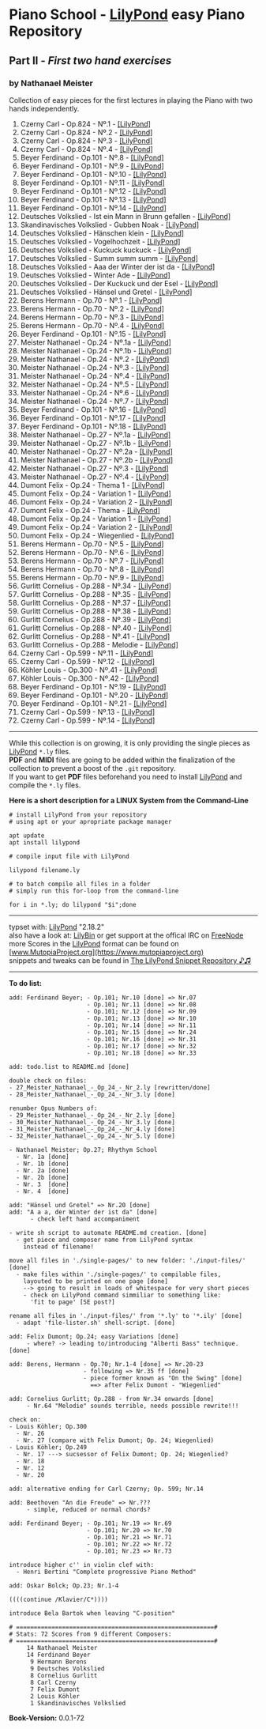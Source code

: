 # Piano School - [LilyPond](http://www.lilypond.org) easy Piano Repository
## Part II - *First two hand exercises*
### by Nathanael Meister

Collection of easy pieces for the first lectures in
playing the Piano with two hands independently.

1. Czerny Carl - Op.824 - Nº.1 - [[LilyPond]](./input-files/01_Czerny_Carl_-_Op_824_-_Nr_1.ily)
2. Czerny Carl - Op.824 - Nº.2 - [[LilyPond]](./input-files/02_Czerny_Carl_-_Op_824_-_Nr_2.ily)
3. Czerny Carl - Op.824 - Nº.3 - [[LilyPond]](./input-files/03_Czerny_Carl_-_Op_824_-_Nr_3.ily)
4. Czerny Carl - Op.824 - Nº.4 - [[LilyPond]](./input-files/04_Czerny_Carl_-_Op_824_-_Nr_4.ily)
5. Beyer Ferdinand - Op.101 - Nº.8 - [[LilyPond]](./input-files/05_Beyer_Ferdinand_-_Op_101_-_Nr_8.ily)
6. Beyer Ferdinand - Op.101 - Nº.9 - [[LilyPond]](./input-files/06_Beyer_Ferdinand_-_Op_101_-_Nr_9.ily)
7. Beyer Ferdinand - Op.101 - Nº.10 - [[LilyPond]](./input-files/07_Beyer_Ferdinand_-_Op_101_-_Nr_10.ily)
8. Beyer Ferdinand - Op.101 - Nº.11 - [[LilyPond]](./input-files/08_Beyer_Ferdinand_-_Op_101_-_Nr_11.ily)
9. Beyer Ferdinand - Op.101 - Nº.12 - [[LilyPond]](./input-files/09_Beyer_Ferdinand_-_Op_101_-_Nr_12.ily)
10. Beyer Ferdinand - Op.101 - Nº.13 - [[LilyPond]](./input-files/10_Beyer_Ferdinand_-_Op_101_-_Nr_13.ily)
11. Beyer Ferdinand - Op.101 - Nº.14 - [[LilyPond]](./input-files/11_Beyer_Ferdinand_-_Op_101_-_Nr_14.ily)
12. Deutsches Volkslied - Ist ein Mann in Brunn gefallen - [[LilyPond]](./input-files/12_Deutsches_Volkslied_-_Ist_ein_Mann_in_Brunn_gefallen.ily)
13. Skandinavisches Volkslied - Gubben Noak - [[LilyPond]](./input-files/13_Skandinavisches_Volkslied_-_Gubben_Noak.ily)
14. Deutsches Volkslied - Hänschen klein - [[LilyPond]](./input-files/14_Deutsches_Volkslied_-_Hänschen_klein.ily)
15. Deutsches Volkslied - Vogelhochzeit - [[LilyPond]](./input-files/15_Deutsches_Volkslied_-_Vogelhochzeit.ily)
16. Deutsches Volkslied - Kuckuck kuckuck - [[LilyPond]](./input-files/16_Deutsches_Volkslied_-_Kuckuck_kuckuck.ily)
17. Deutsches Volkslied - Summ summ summ - [[LilyPond]](./input-files/17_Deutsches_Volkslied_-_Summ_summ_summ.ily)
18. Deutsches Volkslied - Aaa der Winter der ist da - [[LilyPond]](./input-files/18_Deutsches_Volkslied_-_Aaa_der_Winter_der_ist_da.ily)
19. Deutsches Volkslied - Winter Ade - [[LilyPond]](./input-files/19_Deutsches_Volkslied_-_Winter_Ade.ily)
20. Deutsches Volkslied - Der Kuckuck und der Esel - [[LilyPond]](./input-files/20_Deutsches_Volkslied_-_Der_Kuckuck_und_der_Esel.ily)
21. Deutsches Volkslied - Hänsel und Gretel - [[LilyPond]](./input-files/21_Deutsches_Volkslied_-_Hänsel_und_Gretel.ily)
22. Berens Hermann - Op.70 - Nº.1 - [[LilyPond]](./input-files/22_Berens_Hermann_-_Op_70_-_Nr_1.ily)
23. Berens Hermann - Op.70 - Nº.2 - [[LilyPond]](./input-files/23_Berens_Hermann_-_Op_70_-_Nr_2.ily)
24. Berens Hermann - Op.70 - Nº.3 - [[LilyPond]](./input-files/24_Berens_Hermann_-_Op_70_-_Nr_3.ily)
25. Berens Hermann - Op.70 - Nº.4 - [[LilyPond]](./input-files/25_Berens_Hermann_-_Op_70_-_Nr_4.ily)
26. Beyer Ferdinand - Op.101 - Nº.15 - [[LilyPond]](./input-files/26_Beyer_Ferdinand_-_Op_101_-_Nr_15.ily)
27. Meister Nathanael - Op.24 - Nº.1a - [[LilyPond]](./input-files/27_Meister_Nathanael_-_Op_24_-_Nr_1a.ily)
28. Meister Nathanael - Op.24 - Nº.1b - [[LilyPond]](./input-files/28_Meister_Nathanael_-_Op_24_-_Nr_1b.ily)
29. Meister Nathanael - Op.24 - Nº.2 - [[LilyPond]](./input-files/29_Meister_Nathanael_-_Op_24_-_Nr_2.ily)
30. Meister Nathanael - Op.24 - Nº.3 - [[LilyPond]](./input-files/30_Meister_Nathanael_-_Op_24_-_Nr_3.ily)
31. Meister Nathanael - Op.24 - Nº.4 - [[LilyPond]](./input-files/31_Meister_Nathanael_-_Op_24_-_Nr_4.ily)
32. Meister Nathanael - Op.24 - Nº.5 - [[LilyPond]](./input-files/32_Meister_Nathanael_-_Op_24_-_Nr_5.ily)
33. Meister Nathanael - Op.24 - Nº.6 - [[LilyPond]](./input-files/33_Meister_Nathanael_-_Op_24_-_Nr_6.ily)
34. Meister Nathanael - Op.24 - Nº.7 - [[LilyPond]](./input-files/34_Meister_Nathanael_-_Op_24_-_Nr_7.ily)
35. Beyer Ferdinand - Op.101 - Nº.16 - [[LilyPond]](./input-files/35_Beyer_Ferdinand_-_Op_101_-_Nr_16.ily)
36. Beyer Ferdinand - Op.101 - Nº.17 - [[LilyPond]](./input-files/36_Beyer_Ferdinand_-_Op_101_-_Nr_17.ily)
37. Beyer Ferdinand - Op.101 - Nº.18 - [[LilyPond]](./input-files/37_Beyer_Ferdinand_-_Op_101_-_Nr_18.ily)
38. Meister Nathanael - Op.27 - Nº.1a - [[LilyPond]](./input-files/38_Meister_Nathanael_-_Op_27_-_Nr_1a.ily)
39. Meister Nathanael - Op.27 - Nº.1b - [[LilyPond]](./input-files/39_Meister_Nathanael_-_Op_27_-_Nr_1b.ily)
40. Meister Nathanael - Op.27 - Nº.2a - [[LilyPond]](./input-files/40_Meister_Nathanael_-_Op_27_-_Nr_2a.ily)
41. Meister Nathanael - Op.27 - Nº.2b - [[LilyPond]](./input-files/41_Meister_Nathanael_-_Op_27_-_Nr_2b.ily)
42. Meister Nathanael - Op.27 - Nº.3 - [[LilyPond]](./input-files/42_Meister_Nathanael_-_Op_27_-_Nr_3.ily)
43. Meister Nathanael - Op.27 - Nº.4 - [[LilyPond]](./input-files/43_Meister_Nathanael_-_Op_27_-_Nr_4.ily)
45. Dumont Felix - Op.24 - Thema 1 - [[LilyPond]](./input-files/45_Dumont_Felix_-_Op_24_-_Thema_1.ily)
46. Dumont Felix - Op.24 - Variation 1 - [[LilyPond]](./input-files/46_Dumont_Felix_-_Op_24_-_Variation_1.ily)
47. Dumont Felix - Op.24 - Variation 2 - [[LilyPond]](./input-files/47_Dumont_Felix_-_Op_24_-_Variation_2.ily)
48. Dumont Felix - Op.24 - Thema - [[LilyPond]](./input-files/48_Dumont_Felix_-_Op_24_-_Thema.ily)
49. Dumont Felix - Op.24 - Variation 1 - [[LilyPond]](./input-files/49_Dumont_Felix_-_Op_24_-_Variation_1.ily)
50. Dumont Felix - Op.24 - Variation 2 - [[LilyPond]](./input-files/50_Dumont_Felix_-_Op_24_-_Variation_2.ily)
51. Dumont Felix - Op.24 - Wiegenlied - [[LilyPond]](./input-files/51_Dumont_Felix_-_Op_24_-_Wiegenlied.ily)
52. Berens Hermann - Op.70 - Nº.5 - [[LilyPond]](./input-files/52_Berens_Hermann_-_Op_70_-_Nr_5.ily)
53. Berens Hermann - Op.70 - Nº.6 - [[LilyPond]](./input-files/53_Berens_Hermann_-_Op_70_-_Nr_6.ily)
54. Berens Hermann - Op.70 - Nº.7 - [[LilyPond]](./input-files/54_Berens_Hermann_-_Op_70_-_Nr_7.ily)
55. Berens Hermann - Op.70 - Nº.8 - [[LilyPond]](./input-files/55_Berens_Hermann_-_Op_70_-_Nr_8.ily)
56. Berens Hermann - Op.70 - Nº.9 - [[LilyPond]](./input-files/56_Berens_Hermann_-_Op_70_-_Nr_9.ily)
57. Gurlitt Cornelius - Op.288 - Nº.34 - [[LilyPond]](./input-files/57_Gurlitt_Cornelius_-_Op_288_-_Nr_34.ily)
58. Gurlitt Cornelius - Op.288 - Nº.35 - [[LilyPond]](./input-files/58_Gurlitt_Cornelius_-_Op_288_-_Nr_35.ily)
59. Gurlitt Cornelius - Op.288 - Nº.37 - [[LilyPond]](./input-files/59_Gurlitt_Cornelius_-_Op_288_-_Nr_37.ily)
60. Gurlitt Cornelius - Op.288 - Nº.38 - [[LilyPond]](./input-files/60_Gurlitt_Cornelius_-_Op_288_-_Nr_38.ily)
61. Gurlitt Cornelius - Op.288 - Nº.39 - [[LilyPond]](./input-files/61_Gurlitt_Cornelius_-_Op_288_-_Nr_39.ily)
62. Gurlitt Cornelius - Op.288 - Nº.40 - [[LilyPond]](./input-files/62_Gurlitt_Cornelius_-_Op_288_-_Nr_40.ily)
63. Gurlitt Cornelius - Op.288 - Nº.41 - [[LilyPond]](./input-files/63_Gurlitt_Cornelius_-_Op_288_-_Nr_41.ily)
64. Gurlitt Cornelius - Op.288 - Melodie - [[LilyPond]](./input-files/64_Gurlitt_Cornelius_-_Op_288_-_Melodie.ily)
65. Czerny Carl - Op.599 - Nº.11 - [[LilyPond]](./input-files/65_Czerny_Carl_-_Op_599_-_Nr_11.ily)
66. Czerny Carl - Op.599 - Nº.12 - [[LilyPond]](./input-files/66_Czerny_Carl_-_Op_599_-_Nr_12.ily)
67. Köhler Louis - Op.300 - Nº.41 - [[LilyPond]](./input-files/67_Köhler_Louis_-_Op_300_-_Nr_41.ily)
68. Köhler Louis - Op.300 - Nº.42 - [[LilyPond]](./input-files/68_Köhler_Louis_-_Op_300_-_Nr_42.ily)
69. Beyer Ferdinand - Op.101 - Nº.19 - [[LilyPond]](./input-files/69_Beyer_Ferdinand_-_Op_101_-_Nr_19.ily)
70. Beyer Ferdinand - Op.101 - Nº.20 - [[LilyPond]](./input-files/70_Beyer_Ferdinand_-_Op_101_-_Nr_20.ily)
71. Beyer Ferdinand - Op.101 - Nº.21 - [[LilyPond]](./input-files/71_Beyer_Ferdinand_-_Op_101_-_Nr_21.ily)
72. Czerny Carl - Op.599 - Nº.13 - [[LilyPond]](./input-files/72_Czerny_Carl_-_Op_599_-_Nr_13.ily)
73. Czerny Carl - Op.599 - Nº.14 - [[LilyPond]](./input-files/73_Czerny_Carl_-_Op_599_-_Nr_14.ily)

_____________________________________________________________

While this collection is on growing, it is only providing the single pieces as [LilyPond](http://lilypond.org) `*.ly` files.  
**PDF** and **MIDI** files are going to be added within the finalization of the collection to prevent a boost of the `.git` repository.  
If you want to get **PDF** files beforehand you need to install [LilyPond](http://lilypond.org) and compile the `*.ly` files.

**Here is a short description for a LINUX System from the Command-Line**

```
# install LilyPond from your repository
# using apt or your apropriate package manager

apt update
apt install lilypond

# compile input file with LilyPond

lilypond filename.ly

# to batch compile all files in a folder
# simply run this for-loop from the command-line

for i in *.ly; do lilypond "$i";done
```
_____________________________________________________________

typset with: [LilyPond](http://lilypond.org) "2.18.2"  
also have a look at: [LilyBin](http://lilybin.com)
or get support at the offical IRC on [FreeNode](http://webchat.freenode.net/?channels=lilypond)  
more Scores in the [LilyPond](http://lilypond.org) format can be found on [www.MutopiaProject.org](https://www.mutopiaproject.org)  
snippets and tweaks can be found in [The LilyPond Snippet Repository ♪♫](http://lsr.di.unimi.it/LSR/Search) 
_____________________________________________________________

**To do list:**
```
add: Ferdinand Beyer; - Op.101; Nr.10 [done] => Nr.07
                      - Op.101; Nr.11 [done] => Nr.08
                      - Op.101; Nr.12 [done] => Nr.09
                      - Op.101; Nr.13 [done] => Nr.10
                      - Op.101; Nr.14 [done] => Nr.11
                      - Op.101; Nr.15 [done] => Nr.24
                      - Op.101; Nr.16 [done] => Nr.31
                      - Op.101; Nr.17 [done] => Nr.32
                      - Op.101; Nr.18 [done] => Nr.33

add: todo.list to README.md [done]

double check on files:
- 27_Meister_Nathanael_-_Op_24_-_Nr_2.ly [rewritten/done]
- 28_Meister_Nathanael_-_Op_24_-_Nr_3.ly [done]

renumber Opus Numbers of:
- 29_Meister_Nathanael_-_Op_24_-_Nr_2.ly [done]
- 30_Meister_Nathanael_-_Op_24_-_Nr_3.ly [done]
- 31_Meister_Nathanael_-_Op_24_-_Nr_4.ly [done]
- 32_Meister_Nathanael_-_Op_24_-_Nr_5.ly [done]

- Nathanael Meister; Op.27; Rhythym School
  - Nr. 1a [done]
  - Nr. 1b [done]
  - Nr. 2a [done]
  - Nr. 2b [done]
  - Nr. 3  [done]
  - Nr. 4  [done]

add: "Hänsel und Gretel" => Nr.20 [done]
add: "A a a, der Winter der ist da" [done]
      - check left hand accompaniment

- write sh script to automate README.md creation. [done]
  - get piece and composer name from LilyPond syntax
    instead of filename!

move all files in './single-pages/' to new folder: './input-files/' [done]
  - make files within './single-pages/' to compilable files,
    layouted to be printed on one page [done]
    --> going to result in loads of whitespace for very short pieces
    - check on LilyPond command simmiliar to something like:
      'fit to page' [SE post?]

rename all files in './input-files/' from '*.ly' to '*.ily' [done]
  - adapt 'file-lister.sh' shell-script. [done]

add: Felix Dumont; Op.24; easy Variations [done]
     - where? -> leading to/introducing "Alberti Bass" technique. [done]

add: Berens, Hermann - Op.70; Nr.1-4 [done] => Nr.20-23
                     - following => Nr.35 ff [done]
                     - piece former known as "On the Swing" [done]
                       ==> after Felix Dumont - "Wiegenlied"

add: Cornelius Gurlitt; Op.288 - from Nr.34 onwards [done]
     - Nr.64 "Melodie" sounds terrible, needs possible rewrite!!!

check on:
- Louis Köhler; Op.300
  - Nr. 26
  - Nr. 27 (compare with Felix Dumont; Op. 24; Wiegenlied)
- Louis Köhler; Op.249
  - Nr. 17 ---> sucsessor of Felix Dumont; Op. 24; Wiegenlied?
  - Nr. 18
  - Nr. 12
  - Nr. 20

add: alternative ending for Carl Czerny; Op. 599; Nr.14

add: Beethoven "An die Freude" => Nr.???
     - simple, reduced or normal chords?

add: Ferdinand Beyer; - Op.101; Nr.19 => Nr.69
                      - Op.101; Nr.20 => Nr.70
                      - Op.101; Nr.21 => Nr.71
                      - Op.101; Nr.22 => Nr.72
                      - Op.101; Nr.23 => Nr.73

introduce higher c'' in violin clef with:
  - Henri Bertini "Complete progressive Piano Method"

add: Oskar Bolck; Op.23; Nr.1-4

((((continue /Klavier/C*))))

introduce Bela Bartok when leaving "C-position"

# ========================================================#
# Stats: 72 Scores from 9 different Composers:
# ========================================================#
     14 Nathanael Meister
     14 Ferdinand Beyer
      9 Hermann Berens
      9 Deutsches Volkslied
      8 Cornelius Gurlitt
      8 Carl Czerny
      7 Felix Dumont
      2 Louis Köhler
      1 Skandinavisches Volkslied
```

**Book-Version:** 0.0.1-72
